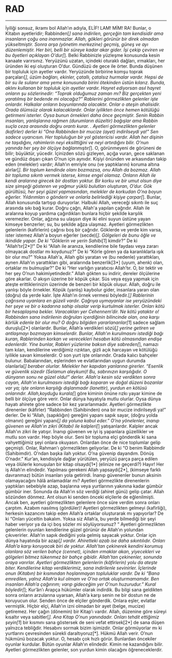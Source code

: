 # RAD
---
İyiliği sonsuz, ikramı bol Allah’ın adıyla,
ELİF! LAM! MİM! RA! Bunlar, o Kitabın ayetleridir; Rabbinden[*] sana indirilen, gerçeğin tam kendisidir ama insanların çoğu ona inanmazlar.
Allah, gökleri görünür bir direk olmadan yükseltmiştir.  Sonra arşa (yönetim merkezine) geçmiş, güneş ve ayı düzenlemiştir.  Her biri, belli bir süreye kadar akar gider. İşi çekip çeviren ve bu âyetleri açıklayan O'dur[*]. Belki Rabbinizle yüzleşme konusunda kesin kanaate varırsınız.
Yeryüzünü uzatan, içindeki oturaklı dağları, ırmakları, her üründen iki eşi oluşturan O’dur.  Gündüzü de gece ile örter. Bunda düşünen bir topluluk için ayetler vardır.
Yeryüzünde birbirine komşu toprak parçaları[*], üzüm bağları, ekinler, çatallı, çatalsız hurmalar vardır. Hepsi de bir su ile sulanır ama yeme konusunda birini ötekinden üstün kılarız. Bunda, aklını kullanan bir topluluk için ayetler vardır.
Hayret ediyorsan asıl hayret onların şu sözlerinedir: “Toprak olduğumuz zaman mı? Biz gerçekten yeni yaratılmış bir bedende mi olacağız?” Rablerini görmezlikten gelenler işte onlardır. Halkalar onların boyunlarında olacaktır. Onlar o ateşin ahalisidir. Orada ölümsüz olarak kalacaklardır.
Onlar iyilikten önce hemen kötülüğü getirmeni isterler. Oysa bunun örnekleri daha önce geçmiştir. Senin Rabbin insanları, yanlışlarına rağmen (durumların düzeltir) bağışlar ama Rabbin suçla ceza arasında doğru orantı kurar.
.
Ayetleri görmezlikten gelenler (kafirler) derler ki “Ona Rabbinden bir mucize (ayet) indirilseydi ya!” Sen sadece uyarıcısın.  Her topluluğun bir yol göstericisi vardır.
Allah her dişinin ne taşıdığını, rahimlerin neyi eksilttiğini ve neyi artırdığını bilir. O’nun yanında her şey bir ölçüye bağlanmıştır[*].
O, görünmeyeni de görüneni de bilir; büyüktür, yücedir.
İçinizden sözü gizleyen, açığa vuran, gece saklanan ve gündüz dışarı çıkan O’nun için aynıdır.
Kişiyi önünden ve arkasından takip eden (melekler) vardır; Allah’ın emriyle onu (ve yaptıklarını) koruma altına alırlar[*]. Bir toplum kendinde olanı bozmazsa, onu Allah da bozmaz. Allah bir topluma sıkıntı vermek isterse, kimse engel olamaz. Onların Allah ile kendi aralarına girecek bir dostları yoktur.
Bir korku ve bir umut olsun diye size şimşeği gösteren ve yağmur yüklü bulutları oluşturan, O’dur.
Gök gürültüsü, her şeyi güzel yapmasından, melekler de korkudan O’na boyun eğerler. Yıldırımları o gönderir ve onlarla belirlediği kişiye çarpar[*]. Bunlar, Allah konusunda tartışıp duruyorlar. Halbuki Allah, vereceği sıkıntı ile suç arasında sıkı bağ kurar.
Doğru çağrı, Allah'a yapılan çağrıdır. Allah ile aralarına koyup yardıma çağırdıkları bunlara hiçbir şekilde karşılık veremezler.  Onlar, ağzına su ulaşsın diye iki elini suyun üstüne yayan kimseye benzerler; su, bu şekilde ağza ulaşmaz. Ayetleri görmezlikten gelenlerin (kafirlerin) çağrısı boş bir çağrıdır.
Göklerde ve yerde kim varsa, ister istemez Allah'a boyun eğerler (secde)[*]. Gölgeleri de bunu öğle ve ikindide yapar.
De ki “Göklerin ve yerin Sahibi[1*] kimdir?” De ki "Allah’tır[2*]!" De ki “Allah ile aranıza, kendilerine bile faydası veya zararı olmayacak dostlar mı koydunuz?” De ki “Körle gören ya da karanlıklarla ışık bir olur mu?" Yoksa Allah'a, Allah gibi yaratan ve (bu nedenle) yarattıkları, aynen Allah’ın yarattıkları gibi, aralarında benzerlik[3*] (uyum, ahenk) olan, ortaklar mı bulmuşlar?” De ki “Her varlığın yaratıcısı Allah’tır. O, bir tektir ve her şey O’nun hakimiyetindedir.”
Allah gökten su indirir, dereler ölçülerine göre akarlar. O akışın üzerine bir köpük çıkar. Süs veya eşya yapmak için ateşte erittiklerinizin üzerinde de benzeri bir köpük oluşur. Allah, doğru ile yanlışı böyle örnekler. Köpük (yanlış) kaybolur gider, insanlara yararı olan (doğru) da yerde kalır. İşte Allah’ın örnek vermesi böyledir.[*]
Rablerinin çağrısına uyanlara en güzeli vardır. Çağrıya uymayanlar ise yeryüzündeki her şeye ve bir o kadarına sahip olsalar verip kurtulmak isterler. Onları kötü bir hesaplaşma bekler. Varacakları yer Cehennem’dir. Ne kötü yataktır o!
Rabbinden sana indirilenin doğruları içerdiğinin bilincinde olan, ona karşı körlük edenle bir olur mu? O doğru bilgiden yararlananlar[1*] sadece sağlam duruşlu[2*] olanlardır.
Bunlar, Allah’a verdikleri sözü[*] yerine getiren ve antlaşmayı bozmayan kimselerdir.
Bunlar, Allah’ın kurulmasını istediği bağı kuran, Rablerinden korkan ve verecekleri hesabın kötü olmasından endişe edenlerdir.
Yine bunlar, Rableri yüzlerine baksın diye sabreden[*], namazı tam kılan, kendilerine verdiğimiz rızıktan, gizli açık harcayan ve kötülüğü iyilikle savan kimselerdir. O son yurt işte onlarındır.
Orada kalıcı bahçeler bulunur. Babalarından, eşlerinden ve evlatlarından uygun durumda olanlarla[*] beraber olurlar.  Melekler her kapıdan yanlarına girerler.
“Esenlik ve güvenlik sizedir (Selamun aleykum)!  Bu, sabrınızın karşılığıdır. O dünyanın sonu ne güzel oldu!” derler.
Allah'a kesin söz verdikten sonra cayan, Allah’ın kurulmasını istediği bağı koparan ve doğal düzeni bozanlar var ya; işte onların karşılığı dışlanmadır (lanettir), yurdun en kötüsü onlarındır.
Allah,koyduğu kurala[*] göre kiminin önüne rızkı yayar kimine de belli bir ölçüye göre verir.  Onlar dünya hayatıyla mutlu olurlar. Oysa dünya hayatı ahirete göre sadece bir kez yararlanmadır.
Ayetleri görmezlikte direnenler (kâfirler) “Rabbinden (Sahibinden) ona bir mucize indirilseydi ya!” derler. De ki “Allah, (sapıklığın) gereğini yapanı sapık sayar, (doğru yolda olmanın) gereğini yapanı[*] da yoluna kabul eder.”
O’na yönelenler, inanıp güvenen ve Allah'ın zikri (Kitabı) ile kalpleri[*] yatışanlardır. Kalpler ancak Allah'ın zikri ile yatışır.
İnanıp güvenen ve iyi iş yapanlara güzellikler ve mutlu son vardır.
Hep böyle olur. Seni bir topluma elçi gönderdik ki sana vahyettiğimiz şeyi onlara okuyasın. Onlardan önce de nice toplumlar gelip geçmişti.  Onlar, Rahman'ı görmezlikten geliyorlar. De ki “O benim Rabbimdir (Sahibimdir). O’ndan başka ilah yoktur. O’na güvenip dayandım. Dönüş O’nadır.”
Kur’an, kendisiyle dağlar yürütülen, yeryüzü parça parça edilen veya ölülerle konuşulan bir kitap olsaydı[1*] (elinize ne geçerdi?) Hayır! Her iş Allah’ın elindedir. Yapılması gerekeni Allah yapsaydı[2*], (kimseye farklı davranmaz) bütün insanları yola getirirdi. İnanıp güvenenler bunun aksinin olamayacağını hâlâ anlamadılar mı? Ayetleri görmezlikte direnenlerin yaptıkları sebebiyle azap, başlarına veya yurtlarının yakınına kadar gümbür gümbür iner. Sonunda da Allah’ın söz verdiği (ahiret günü) gelip çatar. Allah sözünden dönmez.
Ant olsun ki senden önceki elçilerle de eğlenilmişti. Ancak ben, ayetleri görmezlikten gelenlere önce süre verdim sonra onları çarptım. Azabım nasılmış (gördüler)!
Ayetleri görmezlikten gelmeyi (kafirliği), herkesin kazancını takip eden Allah’a ortaklar oluşturarak mı yapıyorlar? De ki “Onları yüceltin bakalım. Yoksa siz Allah’a, bu yerde bilmediği bir şeyi haber veriyor ya da içi boş sözler mi söylüyorsunuz? ” Ayetleri görmezlikten gelenlerin oyunları kendilerine güzel görünür de Allah’ın yolundan çıkıverirler. Allah’ın sapık dediğini yola gelmiş sayacak yoktur.
Onlar için dünya hayatında bir azap[*] vardır. Ahiretteki azab ise daha sıkıntılıdır. Onları Allah’a karşı koruyacak biri de yoktur.
Allah’tan çekinerek kendini korumuş olanlara söz verilen bahçe (cennet), içinden ırmaklar akan, yiyecekleri ve gölgeleri bitmez tükenmez bir bahçe gibidir. Allah’tan çekinenler, sonunda oraya varırlar. Ayetleri görmezlikten gelenlerin (kâfirlerin) yolu da ateşte biter.
Kendilerine kitap verdiklerimiz, sana indirilenle sevinirler. İçlerinde onun (Kitabın) bir kısmından hoşlanmayan topluluklar vardır. De ki “Bana emredilen, yalnız Allah’a kul olmam ve O’na ortak oluşturmamamdır. Ben insanları Allah’a çağırırım; varıp gideceğim yer O’nun huzurudur.”
Kural böyledir[*]; Kur’ân’ı Arapça hükümler olarak indirdik. Bu bilgi sana geldikten sonra onların arzularına uyarsan, Allah’a karşı senin ne bir dostun ne de koruyucun olur.
Senden önce de elçiler gönderdik. Onlara eşler, evlatlar vermiştik. Hiçbir elçi, Allah’ın izni olmadan bir ayet (belge, mucize) getiremez. Her çağın (dönemin) bir Kitap’ı vardır.
Allah, düzenine göre süreyi kısaltır veya sabitler[*]. Ana Kitap O’nun yanındadır.
Onları tehdit ettiğimiz şeyin[1*] bir kısmını sana göstersek de seni vefat ettirsek[2*] de sana düşen yalnızca tebliğdir. Hesabını sormak bizim işimizdir.
Onlar görmüyorlar mı ki yurtlarını çevresinden sürekli daraltıyoruz[*]. Hükmü Allah verir. O’nun hükmünü bozacak yoktur. O, hesabı çok hızlı görür.
Bunlardan öncekiler oyunlar kurdular. Bütün oyunlar Allah’ın elindedir. Kimin ne kazandığını bilir. Ayetleri görmezlikten gelenler, son yurdun kimin olacağını öğreneceklerdir.